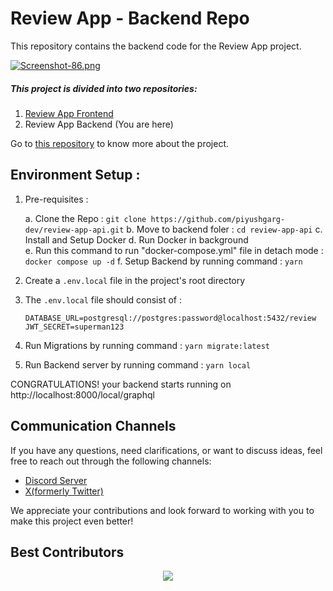 # Review App - Backend Repo
This repository contains the backend code for the Review App project.

[![Screenshot-86.png](https://i.postimg.cc/pXzH9rcC/Screenshot-86.png)](https://postimg.cc/9rmSKmhw)
##### This project is divided into two repositories:
1. [Review App Frontend](https://github.com/piyushgarg-dev/review-app)
2. Review App Backend (You are here)

Go to [this repository](https://github.com/piyushgarg-dev/review-app) to know more about the project.

## Environment Setup :

1. Pre-requisites :

    a. Clone the Repo : `git clone https://github.com/piyushgarg-dev/review-app-api.git`
    b. Move to backend foler : `cd review-app-api`
    c. Install and Setup Docker
    d. Run Docker in background    
    e. Run this command to run "docker-compose.yml" file in detach mode : `docker compose up -d`
    f. Setup Backend by running command : `yarn`

2. Create a `.env.local` file in the project's root directory

3. The `.env.local` file should consist of :

    `DATABASE_URL=postgresql://postgres:password@localhost:5432/review
    JWT_SECRET=superman123`

4. Run Migrations by running command : `yarn migrate:latest`

5. Run Backend server by running command : `yarn local`

CONGRATULATIONS! your backend starts running on http://localhost:8000/local/graphql

## Communication Channels

If you have any questions, need clarifications, or want to discuss ideas, feel free to reach out through the following channels:

-   [Discord Server](https://discord.com/invite/YuUjtrufmT)
-   [X(formerly Twitter)](https://twitter.com/piyushgarg_dev)

We appreciate your contributions and look forward to working with you to make this project even better!

## Best Contributors

<div align="center">
    <a  href="https://github.com/piyushgarg-dev/review-app-api/graphs/contributors">
        <img src="https://contrib.rocks/image?repo=piyushgarg-dev/review-app-api&anon=1" />
    </a>
</div>